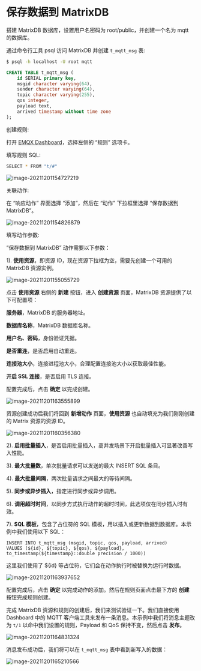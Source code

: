 # 保存数据到 MatrixDB

搭建 MatrixDB 数据库，设置用户名密码为 root/public，并创建一个名为 mqtt 的数据库。

通过命令行工具 psql 访问 MatrixDB 并创建 `t_mqtt_msg` 表:

```bash
$ psql -h localhost -U root mqtt
```

```sql
CREATE TABLE t_mqtt_msg (
    id SERIAL primary key,
    msgid character varying(64),
    sender character varying(64),
    topic character varying(255),
    qos integer,
    payload text,
    arrived timestamp without time zone
);
```

创建规则:

打开 [EMQX Dashboard](http://127.0.0.1:18083/#/rules)，选择左侧的 “规则” 选项卡。

填写规则 SQL:

```bash
SELECT * FROM "t/#"
```

![image-20211201154727219](./assets/rule-engine/matrixdb_data_to_store1.png)

关联动作:

在 “响应动作” 界面选择 “添加”，然后在 “动作” 下拉框里选择 “保存数据到 MatrixDB”。

![image-20211201154826879](./assets/rule-engine/matrixdb_data_to_store2.png)

填写动作参数:

“保存数据到 MatrixDB” 动作需要以下参数：

1). **使用资源**，即资源 ID，现在资源下拉框为空，需要先创建一个可用的 MatrixDB 资源实例。

![image-20211201155055729](./assets/rule-engine/matrixdb_data_to_store3.png)

点击 **使用资源** 右侧的 **新建** 按钮，进入 **创建资源** 页面，MatrixDB 资源提供了以下可配置项：

**服务器**，MatrixDB 的服务器地址。

**数据库名称**，MatrixDB 数据库名称。

**用户名、密码**，身份验证凭据。

**是否重连**，是否启用自动重连。

**连接池大小**，连接进程池大小，合理配置连接池大小以获取最佳性能。

**开启 SSL 连接**，是否启用 TLS 连接。

配置完成后，点击 **确定** 以完成创建。

![image-20211201163555899](./assets/rule-engine/matrixdb_data_to_store4.png)

资源创建成功后我们将回到 **新增动作** 页面，**使用资源** 也自动填充为我们刚刚创建的 Matrix 资源的资源 ID。

![image-20211201160356380](./assets/rule-engine/matrixdb_data_to_store5.png)

2). **启用批量插入**，是否启用批量插入，高并发场景下开启批量插入可显著改善写入性能。

3). **最大批量数**，单次批量请求可以发送的最大 INSERT SQL 条目。

4). **最大批量间隔**，两次批量请求之间最大的等待间隔。

5). **同步或异步插入**，指定进行同步或异步调用。

6). **调用超时时间**，以同步方式执行动作的超时时间，此选项仅在同步插入时有效。

7). **SQL 模板**，包含了占位符的 SQL 模板，用以插入或更新数据到数据库。本示例中我们使用以下 SQL：

```
INSERT INTO t_mqtt_msg (msgid, topic, qos, payload, arrived)
VALUES (${id}, ${topic}, ${qos}, ${payload}, to_timestamp(${timestamp}::double precision / 1000))
```

这里我们使用了 ${id} 等占位符，它们会在动作执行时被替换为运行时数据。

![image-20211201163937652](./assets/rule-engine/matrixdb_data_to_store6.png)

配置完成后，点击 **确定** 以完成动作的添加。然后在规则页面点击最下方的 **创建** 按钮完成规则创建。

完成 MatrixDB 资源和规则的创建后，我们来测试验证一下。我们直接使用 Dashboard 中的 MQTT 客户端工具来发布一条消息。本示例中我们将消息主题改为 `t/1` 以命中我们设置的规则，Payload 和 QoS 保持不变，然后点击 **发布**。

![image-20211201164831324](./assets/rule-engine/matrixdb_data_to_store7.png)

消息发布成功后，我们将可以在 `t_mqtt_msg` 表中看到新写入的数据：

![image-20211201165210566](./assets/rule-engine/matrixdb_data_to_store8.png)
